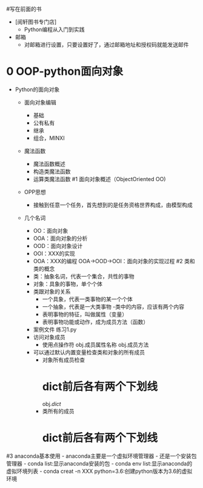 #写在前面的书
 - [阅轩图书专门店]
    - Python编程从入门到实践
 - 邮箱
    - 对邮箱进行设置，只要设置好了，通过邮箱地址和授权码就能发送邮件
# 0 OOP-python面向对象
- Python的面向对象
    - 面向对象编辑
        - 基础
        - 公有私有
        - 继承
        - 组合，MINXI
    - 魔法函数
        - 魔法函数概述
        - 构造类魔法函数
        - 运算类魔法函数
#1 面向对象概述（ObjectOriented OO)
    - OPP思想
        - 接触到任意一个任务，首先想到的是任务资格世界构成，由模型构成
    
    - 几个名词
        - OO：面向对象
        - OOA：面向对象的分析
        - OOD：面向对象设计
        - OOI：XXX的实现
        - OOA：XXX的编程
    OOA->OOD->OOI：面向对象的实现过程
#2 类和类的概念
        - 类：抽象名词，代表一个集合，共性的事物
        - 对象：具象的事物，单个个体
        - 类跟对象的关系
            - 一个具象，代表一类事物的某一个个体 
            - 一个抽象，代表是一大类事物
        -类中的内容，应该有两个内容
            - 表明事物的特征，叫做属性（变量）
            - 表明事物功能或动作，成为成员方法（函数）
        - 案例文件 练习1.py
        - 访问对象成员
            - 使用点操作符
                obj.成员属性名称
                obj.成员方法
        - 可以通过默认内置变量检查类和对象的所有成员
            - 对象所有成员检查
                # dict前后各有两个下划线
                obj._dict_
            - 类所有的成员
                # dict前后各有两个下划线
                
#3 anaconda基本使用
    - anaconda主要是一个虚拟环境管理器
    - 还是一个安装包管理器
    - conda list:显示anaconda安装的包
    - conda env list:显示anaconda的虚拟环境列表
    - conda creat -n XXX python=3.6:创建python版本为3.6的虚拟环境
